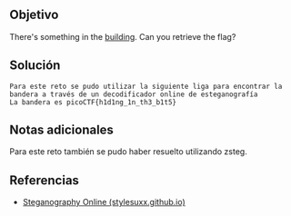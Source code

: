 ## Objetivo
There's something in the [building](https://jupiter.challenges.picoctf.org/static/011955b303f293d60c8116e6a4c5c84f/buildings.png). Can you retrieve the flag?
## Solución
```
Para este reto se pudo utilizar la siguiente liga para encontrar la bandera a través de un decodificador online de esteganografía
La bandera es picoCTF{h1d1ng_1n_th3_b1t5}
```
## Notas adicionales
Para este reto también se pudo haber resuelto utilizando zsteg.
## Referencias
+ [Steganography Online (stylesuxx.github.io)](https://stylesuxx.github.io/steganography/)